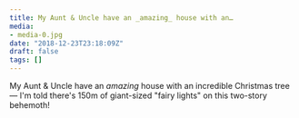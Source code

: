 ```yaml
---
title: My Aunt & Uncle have an _amazing_ house with an…
media:
- media-0.jpg
date: "2018-12-23T23:18:09Z"
draft: false
tags: []
---
```

My Aunt & Uncle have an _amazing_ house with an incredible Christmas tree — I'm told there's 150m of giant-sized "fairy lights" on this two-story behemoth\!
